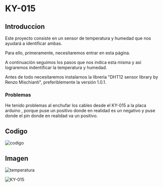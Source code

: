 # KY-015
## Introduccion 

Este proyecto consiste en un sensor de temperatura y humedad que nos ayudará a identificar ambas.

Para ello, primeramente, necesitaremos entrar en esta página.

A continuación seguimos los pasos que nos indica esta misma y así lograremos indentificar la temperatura y humedad.

Antes de todo necesitaremos instalarnos la líbreria "DHT12 sensor library by Renzo Mischianti", preferiblemente la versión 1.0.1.

### Problemas

He tenido problemas al enchufar los cables desde el KY-015 a la placa arduino , porque puse un positivo donde en realidad es un negativo y puse donde el pin donde en realidad va un positivo.

## Codigo

![codigo](https://github.com/aRnAu1012/arduino./blob/main/codigo%20KY-015)

## Imagen

![temperatura](https://github.com/aRnAu1012/arduino./blob/main/Captura%20de%20pantalla%20de%202022-02-02%2012-37-00.png)



![KY-015](https://github.com/aRnAu1012/arduino./blob/main/20220202_124030.jpg)
